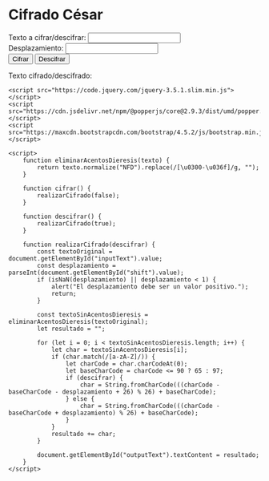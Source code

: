 <!DOCTYPE html>
<html>

<head>
    <meta charset="UTF-8">
    <title>Cifrado César</title> 
    <link rel="stylesheet" href="https://maxcdn.bootstrapcdn.com/bootstrap/4.5.2/css/bootstrap.min.css">
</head>

<body>
    <div class="container mt-5">
        <h1 class="text-center">Cifrado César</h1>
        <div class="form-group">
            <label for="inputText">Texto a cifrar/descifrar:</label>
            <input type="text" id="inputText" class="form-control">
        </div>
        <div class="form-group">
            <label for="shift">Desplazamiento:</label>
            <input type="number" id="shift" class="form-control">
        </div>
        <div class="text-center">
            <button onclick="cifrar()" class="btn btn-primary">Cifrar</button>
            <button onclick="descifrar()" class="btn btn-secondary">Descifrar</button>
        </div>
        <div class="mt-3">
            <p>Texto cifrado/descifrado:</p>
            <p id="outputText" class="border p-2"></p>
        </div>
    </div>

    <script src="https://code.jquery.com/jquery-3.5.1.slim.min.js"></script>
    <script src="https://cdn.jsdelivr.net/npm/@popperjs/core@2.9.3/dist/umd/popper.min.js"></script>
    <script src="https://maxcdn.bootstrapcdn.com/bootstrap/4.5.2/js/bootstrap.min.js"></script>

    <script>
        function eliminarAcentosDieresis(texto) {
            return texto.normalize("NFD").replace(/[\u0300-\u036f]/g, "");
        }

        function cifrar() {
            realizarCifrado(false);
        }

        function descifrar() {
            realizarCifrado(true);
        }

        function realizarCifrado(descifrar) {
            const textoOriginal = document.getElementById("inputText").value;
            const desplazamiento = parseInt(document.getElementById("shift").value);
            if (isNaN(desplazamiento) || desplazamiento < 1) {
                alert("El desplazamiento debe ser un valor positivo.");
                return;
            }

            const textoSinAcentosDieresis = eliminarAcentosDieresis(textoOriginal);
            let resultado = "";

            for (let i = 0; i < textoSinAcentosDieresis.length; i++) {
                let char = textoSinAcentosDieresis[i];
                if (char.match(/[a-zA-Z]/)) {
                    let charCode = char.charCodeAt(0);
                    let baseCharCode = charCode <= 90 ? 65 : 97;
                    if (descifrar) {
                        char = String.fromCharCode(((charCode - baseCharCode - desplazamiento + 26) % 26) + baseCharCode);
                    } else {
                        char = String.fromCharCode(((charCode - baseCharCode + desplazamiento) % 26) + baseCharCode);
                    }
                }
                resultado += char;
            }

            document.getElementById("outputText").textContent = resultado;
        }
    </script>
</body>

</html>
